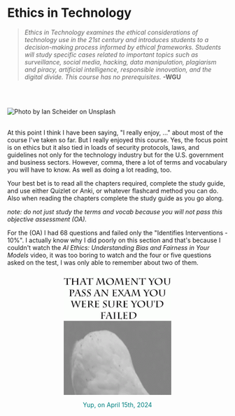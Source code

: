# Ethics in Technology

> *Ethics in Technology examines the ethical considerations of technology use in the 21st century and introduces students to a decision-making process informed by ethical frameworks. Students will study specific cases related to important topics such as surveillance, social media, hacking, data manipulation, plagiarism and piracy, artificial intelligence, responsible innovation, and the digital divide. This course has no prerequisites.*
> __-WGU__
<br>

<br>

![Photo by Ian Scheider on Unsplash](../../img/D333_Cover.jpg)
<br>
<br>

At this point I think I have been saying, "I really enjoy, ..." about most of the course I've taken so far. But I really enjoyed this course. Yes, the focus point is on ethics but it also tied in loads of security protocols, laws, and guidelines not only for the technology industry but for the U.S. government and business sectors. However, comma, there a lot of terms and vocabulary you will have to know. As well as doing a lot reading, too.

Your best bet is to read all the chapters required, complete the study guide, and use either Quizlet or Anki, or whatever flashcard method you can do. Also when reading the chapters complete the study guide as you go along.

*note: do not just study the terms and vocab because you will not pass this objective assessment (OA).*

For the (OA) I had 68 questions and failed only the "Identifies Interventions - 10%". I actually know why I did poorly on this section and that's because I couldn't watch the *AI Ethics: Understanding Bias and Fairness in Your Models* video, it was too boring to watch and the four or five questions asked on the test, I was only able to remember about two of them.
<br>

<figure style="text-align: center; color: teal;">
  <p align="center">
    <img src="../../img/D333_Owl_Surprised_Passed.gif" alt="Tensor's, That Moment When GIF" style="display: block; margin: 0 auto;">
  </p>
  <figcaption>
    <p align="center">Yup, on April 15th, 2024</p>
  </figcaption>
</figure>